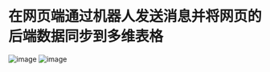 # 在网页端通过机器人发送消息并将网页的后端数据同步到多维表格
![image](https://github.com/user-attachments/assets/7556a2b0-1df9-4ad9-8c32-fa83f8670768)
![image](https://github.com/user-attachments/assets/85ee7e2c-211a-47d7-a281-517b5625fe11)
